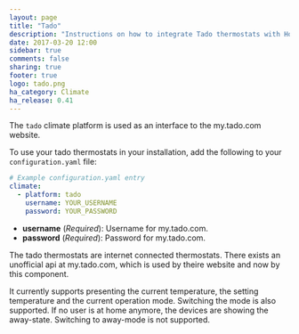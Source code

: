 ```yaml
---
layout: page
title: "Tado"
description: "Instructions on how to integrate Tado thermostats with Home Assistant."
date: 2017-03-20 12:00
sidebar: true
comments: false
sharing: true
footer: true
logo: tado.png
ha_category: Climate
ha_release: 0.41
---
```



The `tado` climate platform is used as an interface to the my.tado.com website.

To use your tado thermostats in your installation, add the following to your `configuration.yaml` file:

```yaml
# Example configuration.yaml entry
climate:
  - platform: tado
    username: YOUR_USERNAME
    password: YOUR_PASSWORD
```

- **username** (*Required*): Username for my.tado.com.
- **password** (*Required*): Password for my.tado.com.

The tado thermostats are internet connected thermostats. There exists an unofficial api at my.tado.com, which is used by theire website and now by this component.

It currently supports presenting the current temperature, the setting temperature and the current operation mode. Switching the mode is also supported. If no user is at home anymore, the devices are showing the away-state. Switching to away-mode is not supported.